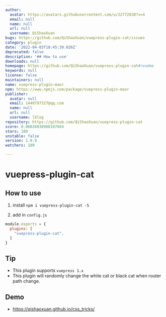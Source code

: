 ```yaml
---
author:
  avatar: https://avatars.githubusercontent.com/u/22772830?v=4
  email: null
  name: null
  url: null
  username: QiShaoXuan
bugs: https://github.com/QiShaoXuan/vuepress-plugin-cat/issues
category: plugin
date: '2022-04-03T18:45:39.026Z'
deprecated: false
description: '## How to use'
downloads: null
homepage: https://github.com/QiShaoXuan/vuepress-plugin-cat#readme
keywords: null
license: false
maintainers: null
name: vuepress-plugin-maor
npm: https://www.npmjs.com/package/vuepress-plugin-maor
publisher:
  avatar: null
  email: 1440797327@qq.com
  name: null
  url: null
  username: lblog
repository: https://github.com/QiShaoXuan/vuepress-plugin-cat
score: 0.06026038908107664
stars: 180
unstable: false
version: 1.0.9
watchers: 180

---
```


# vuepress-plugin-cat

## How to use

1. install `npm i vuepress-plugin-cat -S`

2. add in `config.js`

```js
module.exports = {
  plugins: [
    "vuepress-plugin-cat",
  ]
}
```

## Tip

- This plugin supports `vuepress 1.x`
- This plugin will randomly change the white cat or black cat when router path change.

## Demo

- https://qishaoxuan.github.io/css_tricks/

